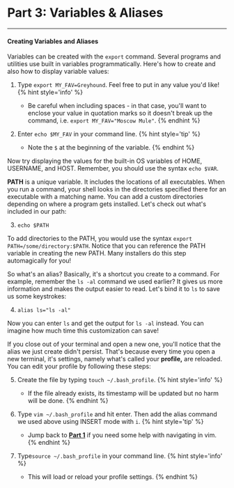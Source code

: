 # Part 3: Variables & Aliases

---

#### Creating Variables and Aliases

Variables can be created with the `export` command. Several programs and utilities use built in variables programmatically. Here's how to create and also how to display variable values:

1. Type `export MY_FAV=Greyhound`. Feel free to put in any value you'd like!
    {% hint style='info' %}
   * Be careful when including spaces - in that case, you'll want to enclose your value in quotation marks so it doesn't break up the command, i.e. `export MY_FAV="Moscow Mule"`.
   {% endhint %}

2. Enter `echo $MY_FAV` in your command line.
    {% hint style='tip' %}
   * Note the `$` at the beginning of the variable.
   {% endhint %}

  Now try displaying the values for the built-in OS variables of HOME, USERNAME, and HOST. Remember, you should use the syntax `echo $VAR`.

  **PATH** is a unique variable. It includes the locations of all executables. When you run a command, your shell looks in the directories specified there for an executable with a matching name. You can add a custom directories depending on where a program gets installed. Let's check out what's included in our path:

3. `echo $PATH`

  To add directories to the PATH, you would use the syntax `export PATH=/some/directory:$PATH`. Notice that you can reference the PATH variable in creating the new PATH. Many installers do this step automagically for you!

  So what's an alias? Basically, it's a shortcut you create to a command. For example, remember the `ls -al` command we used earlier? It gives us more information and makes the output easier to read. Let's bind it to `ls` to save us some keystrokes:

4. `alias ls="ls -al"`

  Now you can enter `ls` and get the output for `ls -al` instead. You can imagine how much time this customization can save!

  If you close out of your terminal and open a new one, you'll notice that the alias we just create didn't persist. That's because every time you open a new terminal, it's settings, namely what's called your **profile,** are reloaded. You can edit your profile by following these steps:

5. Create the file by typing `touch ~/.bash_profile`.
    {% hint style='info' %}
   * If the file already exists, its timestamp will be updated but no harm will be done.
   {% endhint %}

6. Type `vim ~/.bash_profile` and hit enter. Then add the alias command we used above using INSERT mode with `i`.
    {% hint style='tip' %}
   * Jump back to [**Part 1**](/part-1-navigation-and-basics.md) if you need some help with navigating in vim.
   {% endhint %}

7. Type`source ~/.bash_profile` in your command line.
    {% hint style='info' %}
   * This will load or reload your profile settings.
   {% endhint %}


